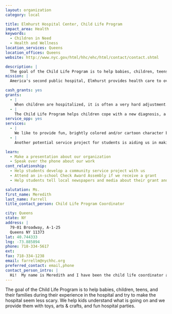 ```yaml
---
layout: organization
category: local

title: Elmhurst Hospital Center, Child Life Program
impact_area: Health
keywords: 
  - Children in Need
  - Health and Wellness
location_services: Queens
location_offices: Queens
website: http://www.nyc.gov/html/hhc/ehc/html/contact/contact.shtml

description: |
  The goal of the Child Life Program is to help babies, children, teens, and their families during their experience in the hospital and try to make the hospital  seem less scary. We help kids understand what is going on and we provide them with toys, arts & crafts, and fun hospital parties.
mission: |
  America's second public hospital, Elmhurst provides health care to over a million people in New York City.

cash_grants: yes
grants: 
  - |
    When children are hospitalized, it is often a very hard adjustment.  We like to give children a bag/small rubbermaid container with age-appropriate items when they are admitted that they can use while in the hospital and take home with them afterwards.  Baby bags contain rattles and an infant toy.  Younger kids get crayons and coloring books and a stuffed animal.  Older children get activity books and games or art activities.  Depending on the amount of money we have, bags differ in content and number of items per bag/container.  (A container is preferable to a bag because this way items do not fall out, nor do they get dirty prior to being given to a child.)  BAG/CONTAINER: Plastic container $5 OR Shopping Bag $1  CONTENTS (vary depending on age of child): "At the Hospital" Coloring book: $1.75 ea. 4 color box of crayons: $0.54 ea. Stuffed Animal: $5.00 ea. Baby rattle: $1.99 ea. Baby toy: $8-10 ea. Matchbox car: $3.99 ea. Bubbles: $0.99 ea. Activity Books: $3.99 ea. Hand-held electronic game: $13.99 - $16.99 etc.  Each bag/box ranges in cost from $8.00 to $20.00.  A grant of $1000 could make between 50-100 bags/boxes.  
  - |
    The Child Life Program helps children cope with a new diagnosis, a hospital experience, a chronic illness, and/or a hospitalization.  One aspect of the program is the provision of art therapy to patients.  Art therapy is particularly useful in our treatment of pediatric patients due to the fact that children typically have limited language skills.  By drawing or using other visual means to express troublesome feelings, younger patients can begin to address these issues, even if they cannot identify or label these emotions with words.  Art supplies can be very costly and the provision of funds to keep supplies in stock would be much appreciated and needed.  Necessary supplies include markers, crayons, pencils ($150 for classroom assortment pack of all three), paper ($50), paint ($80), brushes ($30), glue ($30), model magic/clay($80), and assorted collage materials ($100).  An additional necessary supply is a multicultural blank cloth doll ($2.99 each when bought in bulk - $150)that patients can personalize.  This $650 worth of supplies can help more than 50 pediatric patients at our facility.
service_opp: yes
services: 
  - |
    We like to provide fun, brightly colored and/or cartoon character band-aids to pediatric patients at the hospital. Many children are afraid or uncomfortable with getting shots or having procedures. While we strive to provide distraction and non-pharmacological pain relief, we also like to provide an incentive program for the children. Whenever we get a new batch of band-aids, we create a “band-aid board” displaying all the possible choices of fun band-aids. Each child is shown the board and allowed to choose their band-aid before the procedure is started. The process of examining all the choices also serves as a distraction technique as the children are able to concentrate on the band-aids and not the needle. They also have something (the fun band-aid) to look forward to while the procedure is being done.  Along with the fun band-aids, we like to give each child a sticker as a reward for cooperating in having the procedure done. Children enjoy wearing the stickers on their shirts after the visit or putting them on their homemade artwork.  A potential students service project could be to have each child bring in a box of fun band-aids and a package of stickers.  The children can bring in their favorites, as the contributions are bound to be varied depending on individual preferences.  
  - |
    Another potential service project for students is aiding us in making the welcome to the hospital bag. When children are hospitalized, it is often a very hard adjustment, so we like to give children a bag/small rubbermaid container with age-appropriate items that they can use while in the hospital and take home with them afterwards.    The children will purchase bins/bags and items that they think they would want if they were in the hospital. They will coordinate and fill the packages based on the age appropriate guidelines given to them by Child Life staff. Each bin/bag would be labeled by the students with the age/gender of the intended patient. All of the items placed into the welcome bags MUST be brand new. If desired, a few representatives will be able to come to the pediatric inpatient unit to distribute the packages to whichever children are in the unit that day. The date/time will be pre-arranged with the Child Life Program Coordinator. The extra packages will be given to the Child Life program that day to be distributed by staff as the need arises.  

learn: 
  - Make a presentation about our organization
  - Speak over the phone about our work
cont_relationship: 
  - Help students develop a community service project with us
  - Attend an in-school Check Award Assembly if we receive a grant
  - Help students tell local newspapers and media about their grant and/or project with us

salutation: Ms.
first_name: Meredith
last_name: Farrell
title_contact_person: Child Life Program Coordinator

city: Queens
state: NY
address: |
  79-01 Broadway, A-1-25  
  Queens NY 11373
lat: 40.744333
lng: -73.885894
phone: 718-334-5617
ext: 
fax: 718-334-1238
email: farrellm@nychhc.org
preferred_contact: email,phone
contact_person_intro: |
  Hi!  My name is Meredith and I have been the child life coordinator at Elmhurst Hospital for almost 11 years.  My job involves making the hospital a more fun place (and a less scary one) for kids.
---
```

The goal of the Child Life Program is to help babies, children, teens, and their families during their experience in the hospital and try to make the hospital  seem less scary. We help kids understand what is going on and we provide them with toys, arts & crafts, and fun hospital parties.